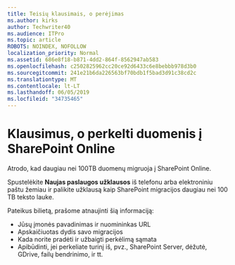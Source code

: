 ```yaml
---
title: Teisių klausimais, o perėjimas
ms.author: kirks
author: Techwriter40
ms.audience: ITPro
ms.topic: article
ROBOTS: NOINDEX, NOFOLLOW
localization_priority: Normal
ms.assetid: 686e8f18-b871-4dd2-864f-8562947ab583
ms.openlocfilehash: c2502825962cc20ce92d6433c6e8bebbb978d3b0
ms.sourcegitcommit: 241e21b6da226563bf70bdb1f5bad3d91c38cd2c
ms.translationtype: MT
ms.contentlocale: lt-LT
ms.lasthandoff: 06/05/2019
ms.locfileid: "34735465"
---
```

# <a name="issues-while-migrating-data-to-sharepoint-online"></a>Klausimus, o perkelti duomenis į SharePoint Online

Atrodo, kad daugiau nei 100TB duomenų migruoja į SharePoint Online.

Spustelėkite **Naujas paslaugos užklausos** iš telefonu arba elektroniniu paštu žemiau ir palikite užklausą kaip SharePoint migracijos daugiau nei 100 TB teksto lauke.

Pateikus bilietą, prašome atnaujinti šią informaciją: 

- Jūsų įmonės pavadinimas ir nuomininkas URL
- Apskaičiuotas dydis savo migracijos
- Kada norite pradėti ir užbaigti perkėlimą sąmata
- Apibūdinti, jei perkeliate turinį iš, pvz., SharePoint Server, dėžutė, GDrive, failų bendrinimo, ir tt.


  

